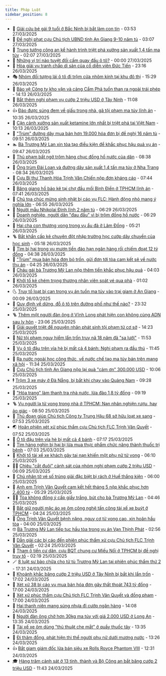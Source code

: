 ```yaml
---
title: Pháp Luật
sidebar_position: 8
---
```


<!-- dantri-phap-luat:START -->
- 🌊 [Giải cứu bé gái 9 tuổi ở Bắc Ninh bị bắt làm con tin](https://dantri.com.vn/phap-luat/giai-cuu-be-gai-9-tuoi-o-bac-ninh-bi-bat-lam-con-tin-20250327104850320.htm) - 03:53 27/03/2025
- 🐲 [Đề nghị phạt cựu Chủ tịch UBND tỉnh An Giang 9-10 năm tù](https://dantri.com.vn/phap-luat/de-nghi-phat-cuu-chu-tich-ubnd-tinh-an-giang-9-10-nam-tu-20250327095050578.htm) - 03:07 27/03/2025
- 🌁 [Trung tướng công an kể hành trình triệt phá xưởng sản xuất 1,4 tấn ma túy](https://dantri.com.vn/phap-luat/trung-tuong-cong-an-ke-hanh-trinh-triet-pha-xuong-san-xuat-14-tan-ma-tuy-20250327085509562.htm) - 02:07 27/03/2025
- 🎃 [Những vị trí nào tuyệt đối cấm quay đầu ô tô?](https://dantri.com.vn/phap-luat/nhung-vi-tri-nao-tuyet-doi-cam-quay-dau-o-to-20250326222714552.htm) - 00:00 27/03/2025
- 🦅 [Hòa giải vụ tranh chấp di sản của cố diễn viên Đức Tiến](https://dantri.com.vn/phap-luat/hoa-giai-vu-tranh-chap-di-san-cua-co-dien-vien-duc-tien-20250326194210105.htm) - 23:16 26/03/2025
- 🎭 [Nhóm đối tượng lái ô tô đi trộm cửa nhôm kính tại khu đô thị](https://dantri.com.vn/phap-luat/nhom-doi-tuong-lai-o-to-di-trom-cua-nhom-kinh-tai-khu-do-thi-20250326213208151.htm) - 15:29 26/03/2025
- 🤗 [Bảo vệ Công ty kho vận và cảng Cẩm Phả tuồn than ra ngoài trái phép](https://dantri.com.vn/phap-luat/bao-ve-cong-ty-kho-van-va-cang-cam-pha-tuon-than-ra-ngoai-trai-phep-20250326210514469.htm) - 14:13 26/03/2025
- 🚀 [Bắt thêm nghi phạm vụ cướp 2 triệu USD ở Tây Ninh](https://dantri.com.vn/phap-luat/bat-them-nghi-pham-vu-cuop-2-trieu-usd-o-tay-ninh-20250326180237692.htm) - 11:08 26/03/2025
- 👍 [Đào được súng đem về giấu trong nhà, gã tội phạm ma túy lĩnh án](https://dantri.com.vn/phap-luat/dao-duoc-sung-dem-ve-giau-trong-nha-ga-toi-pham-ma-tuy-linh-an-20250326154015015.htm) - 10:35 26/03/2025
- 🧐 [Cận cảnh xưởng sản xuất ketamine lớn nhất bị triệt phá tại Việt Nam](https://dantri.com.vn/phap-luat/can-canh-xuong-san-xuat-ketamine-lon-nhat-bi-triet-pha-tai-viet-nam-20250326165345554.htm) - 10:13 26/03/2025
- 🫶 [&quot;Trùm&quot; đường dây mua bán hơn 19.000 hóa đơn bị đề nghị 16 năm tù](https://dantri.com.vn/phap-luat/trum-duong-day-mua-ban-hon-19000-hoa-don-bi-de-nghi-16-nam-tu-20250326160729612.htm) - 09:51 26/03/2025
- 🏊 [Bà Trương Mỹ Lan xin tòa tạo điều kiện để khắc phục hậu quả vụ án](https://dantri.com.vn/phap-luat/ba-truong-my-lan-xin-toa-tao-dieu-kien-de-khac-phuc-hau-qua-vu-an-20250326155814003.htm) - 09:47 26/03/2025
- 🌋 [Thủ phạm bất ngờ trộm hàng chục đồng hồ nước của dân](https://dantri.com.vn/phap-luat/thu-pham-bat-ngo-trom-hang-chuc-dong-ho-nuoc-cua-dan-20250326152512800.htm) - 08:38 26/03/2025
- 👹 [Ông trùm Đài Loan và đường dây sản xuất 1,4 tấn ma túy ở Nha Trang](https://dantri.com.vn/phap-luat/ong-trum-dai-loan-va-duong-day-san-xuat-14-tan-ma-tuy-o-nha-trang-20250326152436170.htm) - 08:34 26/03/2025
- 🫣 [Cựu Bí thư Thanh Hóa Trịnh Văn Chiến nộp đơn kháng cáo](https://dantri.com.vn/phap-luat/cuu-bi-thu-thanh-hoa-trinh-van-chien-nop-don-khang-cao-20250326142525369.htm) - 07:44 26/03/2025
- 🎃 [Băng giang hồ bảo kê tại chợ đầu mối Bình Điền ở TPHCM lĩnh án](https://dantri.com.vn/phap-luat/bang-giang-ho-bao-ke-tai-cho-dau-moi-binh-dien-o-tphcm-linh-an-20250326140500588.htm) - 07:41 26/03/2025
- 🌝 [Chủ tọa chúc mừng sinh nhật bị cáo vụ FLC: Hành động nhỏ mang ý nghĩa lớn](https://dantri.com.vn/phap-luat/chu-toa-chuc-mung-sinh-nhat-bi-cao-vu-flc-hanh-dong-nho-mang-y-nghia-lon-20250326132156641.htm) - 06:55 26/03/2025
- 🚀 [Người mẫu Nhikolai Đinh lĩnh 2 năm tù](https://dantri.com.vn/phap-luat/nguoi-mau-nhikolai-dinh-linh-2-nam-tu-20250326125557047.htm) - 06:29 26/03/2025
- 🥷 [Doanh nghiệp, người dân &quot;đau đầu&quot; vì bị trộm đồng hồ nước](https://dantri.com.vn/phap-luat/doanh-nghiep-nguoi-dan-dau-dau-vi-bi-trom-dong-ho-nuoc-20250326123949421.htm) - 06:29 26/03/2025
- 👺 [Hai cha con thương vong trong vụ ẩu đả ở Lâm Đồng](https://dantri.com.vn/phap-luat/hai-cha-con-thuong-vong-trong-vu-au-da-o-lam-dong-20250326120844543.htm) - 05:21 26/03/2025
- 🪜 [Bắt khẩn cấp kẻ chuyên đột nhập trường học cướp dây chuyền của học sinh](https://dantri.com.vn/phap-luat/bat-khan-cap-ke-chuyen-dot-nhap-truong-hoc-cuop-day-chuyen-cua-hoc-sinh-20250326114104841.htm) - 05:18 26/03/2025
- 🦄 [Tìm bị hại trong vụ mượn tiền đáo hạn ngân hàng rồi chiếm đoạt 12 tỷ đồng](https://dantri.com.vn/phap-luat/tim-bi-hai-trong-vu-muon-tien-dao-han-ngan-hang-roi-chiem-doat-12-ty-dong-20250326103237107.htm) - 04:38 26/03/2025
- 🦍 [&quot;Trùm&quot; mua bán hóa đơn bỏ trốn, gửi đơn tới tòa cam kết sẽ về nước thụ án](https://dantri.com.vn/phap-luat/trum-mua-ban-hoa-don-bo-tron-gui-don-toi-toa-cam-ket-se-ve-nuoc-thu-an-20250326111258256.htm) - 04:25 26/03/2025
- 🌁 [Cháu gái bà Trương Mỹ Lan nộp thêm tiền khắc phục hậu quả](https://dantri.com.vn/phap-luat/chau-gai-ba-truong-my-lan-nop-them-tien-khac-phuc-hau-qua-20250326093318894.htm) - 04:03 26/03/2025
- 💯 [Khởi tố kẻ chém trọng thương nhân viên soát vé qua phà](https://dantri.com.vn/phap-luat/khoi-to-ke-chem-trong-thuong-nhan-vien-soat-ve-qua-pha-20250326071428636.htm) - 01:02 26/03/2025
- 🌜 [Truy tố loạt bị can trong vụ án tuồn ma túy vào trại giam ở An Giang](https://dantri.com.vn/phap-luat/truy-to-loat-bi-can-trong-vu-an-tuon-ma-tuy-vao-trai-giam-o-an-giang-20250325165541046.htm) - 00:09 26/03/2025
- 👹 [Quy định về dừng, đỗ ô tô trên đường phố như thế nào?](https://dantri.com.vn/phap-luat/quy-dinh-ve-dung-do-o-to-tren-duong-pho-nhu-the-nao-20250325203929544.htm) - 23:32 25/03/2025
- 🪜 [Thêm một người đàn ông ở Vĩnh Long phát hiện con không cùng ADN sau ly hôn](https://dantri.com.vn/phap-luat/them-mot-nguoi-dan-ong-o-vinh-long-phat-hien-con-khong-cung-adn-sau-ly-hon-20250325211458581.htm) - 23:06 25/03/2025
- 🦩 [Giải quyết triệt để nguyên nhân phát sinh tội phạm từ cơ sở](https://dantri.com.vn/phap-luat/giai-quyet-triet-de-nguyen-nhan-phat-sinh-toi-pham-tu-co-so-20250325203224898.htm) - 14:23 25/03/2025
- 💂 [Nữ tội phạm nguy hiểm lẩn trốn truy nã 18 năm đã &quot;sa lưới&quot;](https://dantri.com.vn/phap-luat/nu-toi-pham-nguy-hiem-lan-tron-truy-na-18-nam-da-sa-luoi-20250325173600634.htm) - 11:53 25/03/2025
- 💃 [Vụ ô tô đậu trên vỉa hè bị mất cả 4 bánh: Nghi phạm ra đầu thú](https://dantri.com.vn/phap-luat/vu-o-to-dau-tren-via-he-bi-mat-ca-4-banh-nghi-pham-ra-dau-thu-20250325173419537.htm) - 11:45 25/03/2025
- 🧐 [Ra nước ngoài học công thức, về nước chế tạo ma túy bán trên mạng xã hội](https://dantri.com.vn/phap-luat/ra-nuoc-ngoai-hoc-cong-thuc-ve-nuoc-che-tao-ma-tuy-ban-tren-mang-xa-hoi-20250325173526568.htm) - 11:34 25/03/2025
- 🤗 [Cựu Chủ tịch tỉnh An Giang nộp lại quà &quot;cảm ơn&quot; 300.000 USD](https://dantri.com.vn/phap-luat/cuu-chu-tich-tinh-an-giang-nop-lai-qua-cam-on-300000-usd-20250325164403288.htm) - 10:06 25/03/2025
- 🕴 [Trộm 3 xe máy ở Đà Nẵng, bị bắt khi chạy vào Quảng Nam](https://dantri.com.vn/phap-luat/trom-3-xe-may-o-da-nang-bi-bat-khi-chay-vao-quang-nam-20250325160233274.htm) - 09:28 25/03/2025
- 🐎 [&quot;Hóa trang&quot; làm thanh tra nhà nước, lừa đảo 1,8 tỷ đồng](https://dantri.com.vn/phap-luat/hoa-trang-lam-thanh-tra-nha-nuoc-lua-dao-18-ty-dong-20250325150309753.htm) - 09:19 25/03/2025
- 🪜 [Vụ người lạ tử vong trong nhà ở TPHCM: Nạn nhân nghiện rượu, hay ảo giác](https://dantri.com.vn/phap-luat/vu-nguoi-la-tu-vong-trong-nha-o-tphcm-nan-nhan-nghien-ruou-hay-ao-giac-20250325153218521.htm) - 08:50 25/03/2025
- 🤭 [Thủ đoạn giúp Chủ tịch Công ty Trung Hậu 68 sở hữu loạt xe sang](https://dantri.com.vn/phap-luat/thu-doan-giup-chu-tich-cong-ty-trung-hau-68-so-huu-loat-xe-sang-20250325115925290.htm) - 07:53 25/03/2025
- 🌏 [Hoãn phiên xét xử phúc thẩm cựu Chủ tịch FLC Trịnh Văn Quyết](https://dantri.com.vn/phap-luat/hoan-phien-xet-xu-phuc-tham-cuu-chu-tich-flc-trinh-van-quyet-20250325141132120.htm) - 07:52 25/03/2025
- 🎃 [Ô tô đậu trên vỉa hè bị mất cả 4 bánh](https://dantri.com.vn/phap-luat/o-to-dau-tren-via-he-bi-mat-ca-4-banh-20250325123244280.htm) - 07:17 25/03/2025
- 🗽 [Tìm hàng nghìn bị hại bị lừa mua thực phẩm chức năng thành thuốc trị bệnh](https://dantri.com.vn/phap-luat/tim-hang-nghin-bi-hai-bi-lua-mua-thuc-pham-chuc-nang-thanh-thuoc-tri-benh-20250325134109780.htm) - 07:03 25/03/2025
- 🌁 [Khởi tố tài xế xe khách gây tai nạn khiến một phụ nữ tử vong](https://dantri.com.vn/phap-luat/khoi-to-tai-xe-xe-khach-gay-tai-nan-khien-mot-phu-nu-tu-vong-20250325125432110.htm) - 06:10 25/03/2025
- 🧑‍💻 [Chiêu &quot;cắt đuôi&quot; cảnh sát của nhóm nghi phạm cướp 2 triệu USD](https://dantri.com.vn/phap-luat/chieu-cat-duoi-canh-sat-cua-nhom-nghi-pham-cuop-2-trieu-usd-20250324234745701.htm) - 06:09 25/03/2025
- 🌮 [Chủ nhân tờ vé số trúng giải đặc biệt bị rách ở Huế thắng kiện](https://dantri.com.vn/phap-luat/chu-nhan-to-ve-so-trung-giai-dac-biet-bi-rach-o-hue-thang-kien-20250325100852872.htm) - 06:00 25/03/2025
- 🤗 [Anh em Trịnh Văn Quyết cam kết hết tháng 5 nộp khắc phục hơn 2.400 tỷ](https://dantri.com.vn/phap-luat/anh-em-trinh-van-quyet-cam-ket-het-thang-5-nop-khac-phuc-hon-2400-ty-20250325121304176.htm) - 05:29 25/03/2025
- 👨‍🏫 [Tòa không đồng ý cấp giấy trắng, bút cho bà Trương Mỹ Lan](https://dantri.com.vn/phap-luat/toa-khong-dong-y-cap-giay-trang-but-cho-ba-truong-my-lan-20250325104053832.htm) - 04:46 25/03/2025
- 🎉 [Bắt giữ người mặc áo xe ôm công nghệ tấn công tài xế xe buýt ở TPHCM](https://dantri.com.vn/phap-luat/bat-giu-nguoi-mac-ao-xe-om-cong-nghe-tan-cong-tai-xe-xe-buyt-o-tphcm-20250325111132930.htm) - 04:24 25/03/2025
- 🤗 [Ông Trịnh Văn Quyết bệnh nặng, nguy cơ tử vong cao, xin hoãn hầu tòa](https://dantri.com.vn/phap-luat/ong-trinh-van-quyet-benh-nang-nguy-co-tu-vong-cao-xin-hoan-hau-toa-20250325104715088.htm) - 04:00 25/03/2025
- 🤓 [Bà Trương Mỹ Lan tiếp tục hầu tòa trong vụ án Vạn Thịnh Phát](https://dantri.com.vn/phap-luat/ba-truong-my-lan-tiep-tuc-hau-toa-trong-vu-an-van-thinh-phat-20250325092438120.htm) - 02:56 25/03/2025
- 👹 [Dẫn giải các bị cáo đến phiên phúc thẩm xử cựu Chủ tịch FLC Trịnh Văn Quyết](https://dantri.com.vn/phap-luat/dan-giai-cac-bi-cao-den-phien-phuc-tham-xu-cuu-chu-tich-flc-trinh-van-quyet-20250325091326864.htm) - 02:24 25/03/2025
- 🐘 [Tham ô tiền cư dân, cựu BQT chung cư Miếu Nổi ở TPHCM bị đề nghị truy tố](https://dantri.com.vn/phap-luat/tham-o-tien-cu-dan-cuu-bqt-chung-cu-mieu-noi-o-tphcm-bi-de-nghi-truy-to-20250324194224670.htm) - 02:19 25/03/2025
- 🪄 [8 luật sư bào chữa cho tử tù Trương Mỹ Lan tại phiên phúc thẩm thứ 2](https://dantri.com.vn/phap-luat/8-luat-su-bao-chua-cho-tu-tu-truong-my-lan-tai-phien-phuc-tham-thu-2-20250324190919279.htm) - 17:31 24/03/2025
- 💄 [Khoảnh khắc băng cướp 2 triệu USD ở Tây Ninh bị bắt khi lẩn trốn](https://dantri.com.vn/phap-luat/khoanh-khac-bang-cuop-2-trieu-usd-o-tay-ninh-bi-bat-khi-lan-tron-20250324195950188.htm) - 17:02 24/03/2025
- 🐎 [Xét xử 38 bị cáo vụ mua bán hóa đơn gây thất thoát 743 tỷ đồng](https://dantri.com.vn/phap-luat/xet-xu-38-bi-cao-vu-mua-ban-hoa-don-gay-that-thoat-743-ty-dong-20250324220727799.htm) - 17:00 24/03/2025
- 💯 [Xét xử phúc thẩm cựu Chủ tịch FLC Trịnh Văn Quyết và đồng phạm](https://dantri.com.vn/phap-luat/xet-xu-phuc-tham-cuu-chu-tich-flc-trinh-van-quyet-va-dong-pham-20250324214649252.htm) - 17:00 24/03/2025
- 💯 [Hai thanh niên mang súng nhựa đi cướp ngân hàng](https://dantri.com.vn/phap-luat/hai-thanh-nien-mang-sung-nhua-di-cuop-ngan-hang-20250324205739265.htm) - 14:08 24/03/2025
- 🌈 [Người đàn ông chở hơn 30kg ma túy với giá 2.000 USD ở Long An](https://dantri.com.vn/phap-luat/nguoi-dan-ong-cho-hon-30kg-ma-tuy-voi-gia-2000-usd-o-long-an-20250324172751207.htm) - 13:35 24/03/2025
- 🧠 [Tài xế xe ôm dùng &quot;thủ thuật che mắt&quot; ở quầy thuốc tây](https://dantri.com.vn/phap-luat/tai-xe-xe-om-dung-thu-thuat-che-mat-o-quay-thuoc-tay-20250324201047949.htm) - 13:35 24/03/2025
- 🌈 [Đi thăm đồng, phát hiện thi thể người phụ nữ dưới mương nước](https://dantri.com.vn/phap-luat/di-tham-dong-phat-hien-thi-the-nguoi-phu-nu-duoi-muong-nuoc-20250324194114947.htm) - 13:26 24/03/2025
- 👍 [Bắt giam giám đốc lừa bán siêu xe Rolls Royce Phantom VIII](https://dantri.com.vn/phap-luat/bat-giam-giam-doc-lua-ban-sieu-xe-rolls-royce-phantom-viii-20250324181939211.htm) - 12:31 24/03/2025
- 🎓 [Hàng trăm cảnh sát ở 13 tỉnh, thành và Bộ Công an bắt băng cướp 2 triệu USD](https://dantri.com.vn/phap-luat/hang-tram-canh-sat-o-13-tinh-thanh-va-bo-cong-an-bat-bang-cuop-2-trieu-usd-20250324184052737.htm) - 11:43 24/03/2025<!-- dantri-phap-luat:END -->
